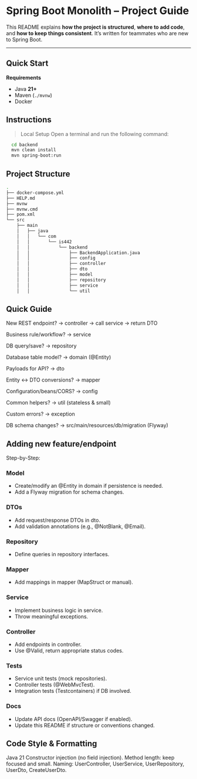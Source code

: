 # Spring Boot Monolith – Project Guide

This README explains **how the project is structured**, **where to add code**, and **how to keep things consistent**. It’s written for teammates who are new to Spring Boot.

---

## Quick Start

**Requirements**
- Java **21+**
- Maven (`./mvnw`)
- Docker

## Instructions
> Local Setup
Open a terminal and run the following command:
```bash
  cd backend
  mvn clean install
  mvn spring-boot:run
```

## Project Structure

```bash
.
├── docker-compose.yml
├── HELP.md
├── mvnw
├── mvnw.cmd
├── pom.xml
└── src
    ├── main
    │   ├── java
    │   │   └── com
    │   │       └── is442
    │   │           └── backend
    │   │               ├── BackendApplication.java
    │   │               ├── config
    │   │               ├── controller
    │   │               ├── dto
    │   │               ├── model
    │   │               ├── repository
    │   │               ├── service
    │   │               └── util
```

## Quick Guide

New REST endpoint? → controller → call service → return DTO

Business rule/workflow? → service

DB query/save? → repository

Database table model? → domain (@Entity)

Payloads for API? → dto

Entity ↔ DTO conversions? → mapper

Configuration/beans/CORS? → config

Common helpers? → util (stateless & small)

Custom errors? → exception

DB schema changes? → src/main/resources/db/migration (Flyway)

## Adding new feature/endpoint
Step-by-Step:

### Model
- Create/modify an @Entity in domain if persistence is needed.
- Add a Flyway migration for schema changes.

### DTOs
- Add request/response DTOs in dto.
- Add validation annotations (e.g., @NotBlank, @Email).

### Repository
- Define queries in repository interfaces.

### Mapper
- Add mappings in mapper (MapStruct or manual).

### Service
- Implement business logic in service.
- Throw meaningful exceptions.

### Controller
- Add endpoints in controller.
- Use @Valid, return appropriate status codes.

### Tests
- Service unit tests (mock repositories).
- Controller tests (@WebMvcTest).
- Integration tests (Testcontainers) if DB involved.

### Docs
- Update API docs (OpenAPI/Swagger if enabled).
- Update this README if structure or conventions changed.


## Code Style & Formatting

Java 21
Constructor injection (no field injection).
Method length: keep focused and small.
Naming: UserController, UserService, UserRepository, UserDto, CreateUserDto.

